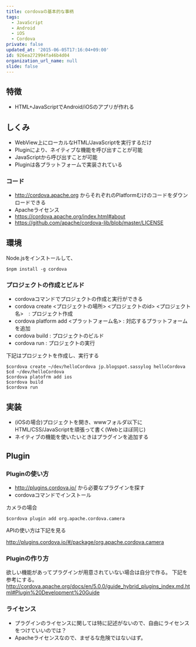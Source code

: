 ```yaml
---
title: cordovaの基本的な事柄
tags:
  - JavaScript
  - Android
  - iOS
  - Cordova
private: false
updated_at: '2015-06-05T17:16:04+09:00'
id: 926ea272994fa46b4d04
organization_url_name: null
slide: false
---
```


## 特徴
* HTML+JavaScriptでAndroid/iOSのアプリが作れる

## しくみ
* WebView上にローカルなHTML/JavaScriptを実行するだけ
* Pluginにより、ネイティブな機能を呼び出すことが可能
 * JavaScriptから呼び出すことが可能
 * Pluginは各プラットフォームで実装されている

### コード
* http://cordova.apache.org  からそれぞれのPlatformむけのコードをダウンロードできる
* Apacheライセンス 
 * https://cordova.apache.org/index.html#about
 * https://github.com/apache/cordova-lib/blob/master/LICENSE

## 環境

Node.jsをインストールして、

```shell-session:
$npm install -g cordova
```



### プロジェクトの作成とビルド
* cordovaコマンドでプロジェクトの作成と実行ができる
 * cordova create <プロジェクトの場所> <プロジェクトのid> <プロジェクト名>　: プロジェクト作成
 * cordova platform add <プラットフォーム名> : 対応するプラットフォームを追加 
 * cordova build : プロジェクトのビルド
 * cordova run : プロジェクトの実行

下記はプロジェクトを作成し、実行する

   ```shell-session:
   $cordova create ~/dev/helloCordova jp.blogspot.sassylog helloCordova
   $cd ~/dev/helloCordova 
   $cordova platofrm add ios
   $cordova build 
   $cordova run 

   ```


## 実装
* (iOSの場合)プロジェクトを開き、wwwフォルダ以下に HTML/CSS/JavaScriptを頑張って書く(Webとほぼ同じ)
* ネイティブの機能を使いたいときはプラグインを追加する

## Plugin

### Pluginの使い方
* http://plugins.cordova.io/ から必要なプラグインを探す
* cordovaコマンドでインストール

カメラの場合

```shell-session:
$cordova plugin add org.apache.cordova.camera
```

APIの使い方は下記を見る

http://plugins.cordova.io/#/package/org.apache.cordova.camera

### Pluginの作り方
欲しい機能があってプラグインが用意されていない場合は自分で作る。
下記を参考にする。
http://cordova.apache.org/docs/en/5.0.0/guide_hybrid_plugins_index.md.html#Plugin%20Development%20Guide

### ライセンス
* プラグインのライセンスに関しては特に記述がないので、自由にライセンスをつけていいのでは？
 * Apacheライセンスなので、まぜるな危険ではないはず。


